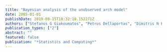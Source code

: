 ```yaml
---
title: "Bayesian analysis of the unobserved arch model"
date: 2005-01-01
publishDate: 2019-09-15T18:32:18.152271Z
authors: ["Stefanos G Giakoumatos", "Petros Dellaportas", "Dimitris N Politis"]
publication_types: ["2"]
abstract: ""
featured: false
publication: "*Statistics and Computing*"
---
```


